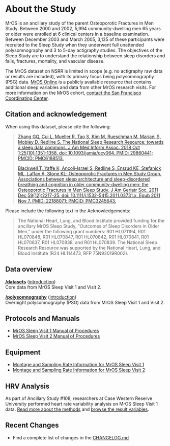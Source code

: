 # About the Study

MrOS is an ancillary study of the parent Osteoporotic Fractures in Men Study. Between 2000 and 2002, 5,994 community-dwelling men 65 years or older were enrolled at 6 clinical centers in a baseline examination. Between December 2003 and March 2005, 3,135 of these participants were recruited to the Sleep Study when they underwent full unattended polysomnography and 3 to 5-day actigraphy studies. The objectives of the Sleep Study are to understand the relationship between sleep disorders and falls, fractures, mortality, and vascular disease.

The MrOS dataset on NSRR is limited in scope (e.g. no actigraphy raw data or results are included), with its primary focus being polysomnography (PSG) data. [MrOS Online](https://mrosdata.sfcc-cpmc.net/) is a publicly available resource that contains additional sleep variables and data from other MrOS research visits. For more information on the MrOS cohort, [contact the San Francisco Coordinating Center](http://coordinatingcenter.ucsf.edu/research/studies.php).

## Citation and acknowledgement

When using this dataset, please cite the following:

> [Zhang GQ, Cui L, Mueller R, Tao S, Kim M, Rueschman M, Mariani S, Mobley D, Redline S. The National Sleep Research Resource: towards a sleep data commons. J Am Med Inform Assoc. 2018 Oct 1;25(10):1351-1358. doi: 10.1093/jamia/ocy064. PMID: 29860441; PMCID: PMC6188513.](https://pubmed.ncbi.nlm.nih.gov/29860441/)
>
> [Blackwell T, Yaffe K, Ancoli-Israel S, Redline S, Ensrud KE, Stefanick ML, Laffan A, Stone KL; Osteoporotic Fractures in Men Study Group. Associations between sleep architecture and sleep-disordered breathing and cognition in older community-dwelling men: the Osteoporotic Fractures in Men Sleep Study. J Am Geriatr Soc. 2011 Dec;59(12):2217-25. doi: 10.1111/j.1532-5415.2011.03731.x. Epub 2011 Nov 7. PMID: 22188071; PMCID: PMC3245643.](https://pubmed.ncbi.nlm.nih.gov/22188071/)

Please include the following text in the Acknowledgements:

> The National Heart, Lung, and Blood Institute provided funding for the ancillary MrOS Sleep Study, "Outcomes of Sleep Disorders in Older Men," under the following grant numbers: R01 HL071194, R01 HL070848, R01 HL070847, R01 HL070842, R01 HL070841, R01 HL070837, R01 HL070838, and R01 HL070839. The National Sleep Research Resource was supported by the National Heart, Lung, and Blood Institute (R24 HL114473, RFP 75N92019R002).

## Data overview

**[/datasets](:files_path:/datasets)** ([introduction](:pages_path:/dataset-introduction.md)) <br/> Core data from MrOS Sleep Visit 1 and Visit 2.

**[/polysomnography](:files_path:/polysomnography)** ([introduction](:pages_path:/polysomnography-introduction.md))<br/> Overnight polysomnography (PSG) data from MrOS Sleep Visit 1 and Visit 2.

## Protocols and Manuals

- [MrOS Sleep Visit 1 Manual of Procedures](:files_path:/documentation?f=MrOS_Visit1_PSG_Manual_of_Procedures.pdf)
- [MrOS Sleep Visit 2 Manual of Procedures](:files_path:/documentation?f=MrOS_Visit2_PSG_Manual_of_Procedures.pdf)

## Equipment
- [Montage and Sampling Rate Information for MrOS Sleep Visit 1](:pages_path:/equipment-mros1.md)
- [Montage and Sampling Rate Information for MrOS Sleep Visit 2](:pages_path:/equipment-mros2.md)

## HRV Analysis

As part of Ancillary Study #108, researchers at Case Western Reserve University performed heart rate variability analysis on MrOS Sleep Visit 1 data. [Read more about the methods](:files_path:/documentation?f=MrOS_Visit1_HVS_Dataset_Information.pdf) and [browse the result variables](https://www.sleepdata.org/datasets/mros/variables?folder=HRV+Analysis).

## Recent Changes

- Find a complete list of changes in the [CHANGELOG.md](:pages_path:/CHANGELOG.md)
